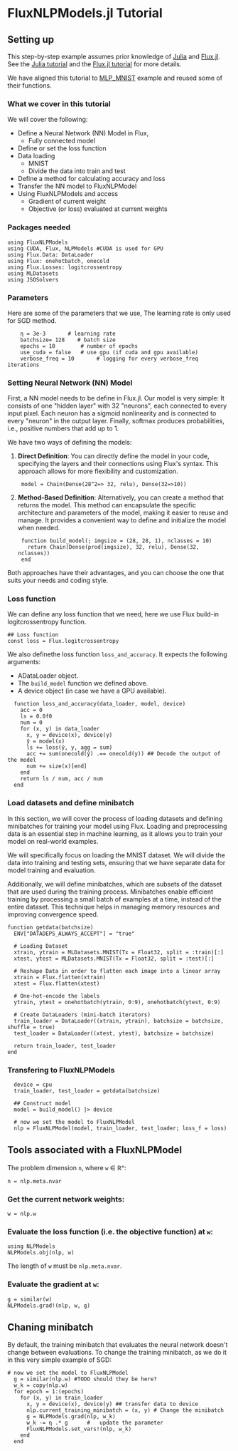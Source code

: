 # FluxNLPModels.jl Tutorial
## Setting up 
This step-by-step example assumes prior knowledge of [Julia](https://julialang.org/) and [Flux.jl](https://github.com/FluxML/Flux.jl).
See the [Julia tutorial](https://julialang.org/learning/) and the [Flux.jl tutorial](https://fluxml.ai/Flux.jl/stable/models/quickstart/#man-quickstart) for more details.


We have aligned this tutorial to [MLP_MNIST](https://github.com/FluxML/model-zoo/blob/master/vision/mlp_mnist/mlp_mnist.jl) example and reused some of their functions.

### What we cover in this tutorial

We will cover the following:

- Define a Neural Network (NN) Model in Flux, 
  - Fully connected model
- Define or set the loss function
- Data loading
  - MNIST 
  - Divide the data into train and test
- Define a method for calculating accuracy and loss
- Transfer the NN model to FluxNLPModel 
- Using FluxNLPModels and access 
  - Gradient of current weight
  - Objective (or loss) evaluated at current weights 


### Packages needed
```@example FluxNLPModel
using FluxNLPModels
using CUDA, Flux, NLPModels #CUDA is used for GPU
using Flux.Data: DataLoader
using Flux: onehotbatch, onecold
using Flux.Losses: logitcrossentropy
using MLDatasets
using JSOSolvers
```

### Parameters 
Here are some of the parameters that we use, The learning rate is only used for SGD method. 

```@example FluxNLPModel
    η = 3e-3       # learning rate
    batchsize= 128    # batch size
    epochs = 10        # number of epochs
    use_cuda = false   # use gpu (if cuda and gpu available)
    verbose_freq = 10       # logging for every verbose_freq iterations

``` 


### Setting Neural Network (NN) Model

First, a NN model needs to be define in Flux.jl.
Our model is very simple: It consists of one "hidden layer" with 32 "neurons", each connected to every input pixel. Each neuron has a sigmoid nonlinearity and is connected to every "neuron" in the output layer. Finally, softmax produces probabilities, i.e., positive numbers that add up to 1.

We have two ways of defining the models:

1. **Direct Definition**: You can directly define the model in your code, specifying the layers and their connections using Flux's syntax. This approach allows for more flexibility and customization.
   ```@example FluxNLPModel
    model = Chain(Dense(28^2=> 32, relu), Dense(32=>10)) 
   ```

2. **Method-Based Definition**: Alternatively, you can create a method that returns the model. This method can encapsulate the specific architecture and parameters of the model, making it easier to reuse and manage. It provides a convenient way to define and initialize the model when needed.
   ```@example FluxNLPModel
    function build_model(; imgsize = (28, 28, 1), nclasses = 10)
      return Chain(Dense(prod(imgsize), 32, relu), Dense(32, nclasses)) 
    end
   ```



Both approaches have their advantages, and you can choose the one that suits your needs and coding style.

### Loss function

We can define any loss function that we need, here we use Flux build-in logitcrossentropy function. 
```@example FluxNLPModel
## Loss function
const loss = Flux.logitcrossentropy
```

We also definethe loss function `loss_and_accuracy`. It expects the following arguments:
* ADataLoader object.
* The `build_model` function we defined above.
* A device object (in case we have a GPU available).
```@example FluxNLPModel
  function loss_and_accuracy(data_loader, model, device)
    acc = 0
    ls = 0.0f0
    num = 0
    for (x, y) in data_loader
      x, y = device(x), device(y)
      ŷ = model(x)
      ls += loss(ŷ, y, agg = sum)
      acc += sum(onecold(ŷ) .== onecold(y)) ## Decode the output of the model
      num += size(x)[end]
    end
    return ls / num, acc / num
  end 
```


### Load datasets and define minibatch 
In this section, we will cover the process of loading datasets and defining minibatches for training your model using Flux. Loading and preprocessing data is an essential step in machine learning, as it allows you to train your model on real-world examples.

We will specifically focus on loading the MNIST dataset. We will divide the data into training and testing sets, ensuring that we have separate data for model training and evaluation.

Additionally, we will define minibatches, which are subsets of the dataset that are used during the training process. Minibatches enable efficient training by processing a small batch of examples at a time, instead of the entire dataset. This technique helps in managing memory resources and improving convergence speed.



```@example FluxNLPModel
function getdata(batchsize)
  ENV["DATADEPS_ALWAYS_ACCEPT"] = "true"

  # Loading Dataset	
  xtrain, ytrain = MLDatasets.MNIST(Tx = Float32, split = :train)[:]
  xtest, ytest = MLDatasets.MNIST(Tx = Float32, split = :test)[:]

  # Reshape Data in order to flatten each image into a linear array
  xtrain = Flux.flatten(xtrain)
  xtest = Flux.flatten(xtest)

  # One-hot-encode the labels
  ytrain, ytest = onehotbatch(ytrain, 0:9), onehotbatch(ytest, 0:9)

  # Create DataLoaders (mini-batch iterators)
  train_loader = DataLoader((xtrain, ytrain), batchsize = batchsize, shuffle = true)
  test_loader = DataLoader((xtest, ytest), batchsize = batchsize)

  return train_loader, test_loader
end
```


### Transfering to FluxNLPModels

```@example FluxNLPModel
  device = cpu
  train_loader, test_loader = getdata(batchsize)

  ## Construct model
  model = build_model() |> device

  # now we set the model to FluxNLPModel
  nlp = FluxNLPModel(model, train_loader, test_loader; loss_f = loss)
```




## Tools associated with a FluxNLPModel
The problem dimension `n`, where `w` ∈ ℝⁿ:
```@example FluxNLPModel
n = nlp.meta.nvar
```

### Get the current network weights:
```@example FluxNLPModel
w = nlp.w
```

### Evaluate the loss function (i.e. the objective function) at `w`:
```@example FluxNLPModel
using NLPModels
NLPModels.obj(nlp, w)
```
The length of `w` must be `nlp.meta.nvar`.

### Evaluate the gradient at `w`:
```@example FluxNLPModel
g = similar(w)
NLPModels.grad!(nlp, w, g)
```



## Chaning minibatch 
By default, the training minibatch that evaluates the neural network doesn't change between evaluations.
To change the training minibatch, as we do it in this very simple example of SGD:

```@example FluxNLPModel
# now we set the model to FluxNLPModel
  g = similar(nlp.w) #TODO should they be here?
  w_k = copy(nlp.w)
  for epoch = 1:(epochs)
    for (x, y) in train_loader
      x, y = device(x), device(y) ## transfer data to device
      nlp.current_training_minibatch = (x, y) # Change the minibatch
      g = NLPModels.grad(nlp, w_k)
      w_k -= η .* g      #   update the parameter
      FluxNLPModels.set_vars!(nlp, w_k) 
    end
  end
``` 